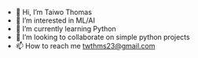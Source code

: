 - 👋 Hi, I’m Taiwo Thomas
- 👀 I’m interested in ML/AI
- 🌱 I’m currently learning Python
- 💞️ I’m looking to collaborate on simple python projects
- 📫 How to reach me twthms23@gmail.com
